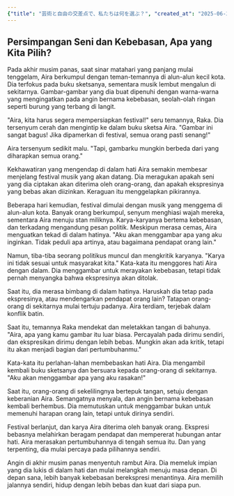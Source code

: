 ```yaml
---
{"title": "芸術と自由の交差点で、私たちは何を選ぶ？", "created_at": "2025-06-24T07:12:43.901606+09:00"}
---
```


## Persimpangan Seni dan Kebebasan, Apa yang Kita Pilih?

Pada akhir musim panas, saat sinar matahari yang panjang mulai tenggelam, Aira berkumpul dengan teman-temannya di alun-alun kecil kota. Dia terfokus pada buku sketsanya, sementara musik lembut mengalun di sekitarnya. Gambar-gambar yang dia buat dipenuhi dengan warna-warna yang mengingatkan pada angin bernama kebebasan, seolah-olah ringan seperti burung yang terbang di langit.

"Aira, kita harus segera mempersiapkan festival!" seru temannya, Raka. Dia tersenyum cerah dan mengintip ke dalam buku sketsa Aira. "Gambar ini sangat bagus! Jika dipamerkan di festival, semua orang pasti senang!"

Aira tersenyum sedikit malu. "Tapi, gambarku mungkin berbeda dari yang diharapkan semua orang."

Kekhawatiran yang mengendap di dalam hati Aira semakin membesar menjelang festival musik yang akan datang. Dia meragukan apakah seni yang dia ciptakan akan diterima oleh orang-orang, dan apakah ekspresinya yang bebas akan diizinkan. Keraguan itu menggelapkan pikirannya.

Beberapa hari kemudian, festival dimulai dengan musik yang menggema di alun-alun kota. Banyak orang berkumpul, senyum menghiasi wajah mereka, sementara Aira menuju stan miliknya. Karya-karyanya bertema kebebasan, dan terkadang mengandung pesan politik. Meskipun merasa cemas, Aira menguatkan tekad di dalam hatinya. "Aku akan menggambar apa yang aku inginkan. Tidak peduli apa artinya, atau bagaimana pendapat orang lain."

Namun, tiba-tiba seorang politikus muncul dan mengkritik karyanya. "Karya ini tidak sesuai untuk masyarakat kita." Kata-kata itu menggores hati Aira dengan dalam. Dia menggambar untuk merayakan kebebasan, tetapi tidak pernah menyangka bahwa ekspresinya akan ditolak.

Saat itu, dia merasa bimbang di dalam hatinya. Haruskah dia tetap pada ekspresinya, atau mendengarkan pendapat orang lain? Tatapan orang-orang di sekitarnya mulai tertuju padanya. Aira terdiam, terjebak dalam konflik batin.

Saat itu, temannya Raka mendekat dan meletakkan tangan di bahunya. "Aira, apa yang kamu gambar itu luar biasa. Percayalah pada dirimu sendiri, dan ekspresikan dirimu dengan lebih bebas. Mungkin akan ada kritik, tetapi itu akan menjadi bagian dari pertumbuhanmu."

Kata-kata itu perlahan-lahan membebaskan hati Aira. Dia mengambil kembali buku sketsanya dan bersuara kepada orang-orang di sekitarnya. "Aku akan menggambar apa yang aku rasakan!"

Saat itu, orang-orang di sekelilingnya bertepuk tangan, setuju dengan keberanian Aira. Semangatnya menyala, dan angin bernama kebebasan kembali berhembus. Dia memutuskan untuk menggambar bukan untuk memenuhi harapan orang lain, tetapi untuk dirinya sendiri.

Festival berlanjut, dan karya Aira diterima oleh banyak orang. Ekspresi bebasnya melahirkan beragam pendapat dan mempererat hubungan antar hati. Aira merasakan pertumbuhannya di tengah semua itu. Dan yang terpenting, dia mulai percaya pada pilihannya sendiri.

Angin di akhir musim panas menyentuh rambut Aira. Dia memeluk impian yang dia lukis di dalam hati dan mulai melangkah menuju masa depan. Di depan sana, lebih banyak kebebasan berekspresi menantinya. Aira memilih jalannya sendiri, hidup dengan lebih bebas dan kuat dari siapa pun.
